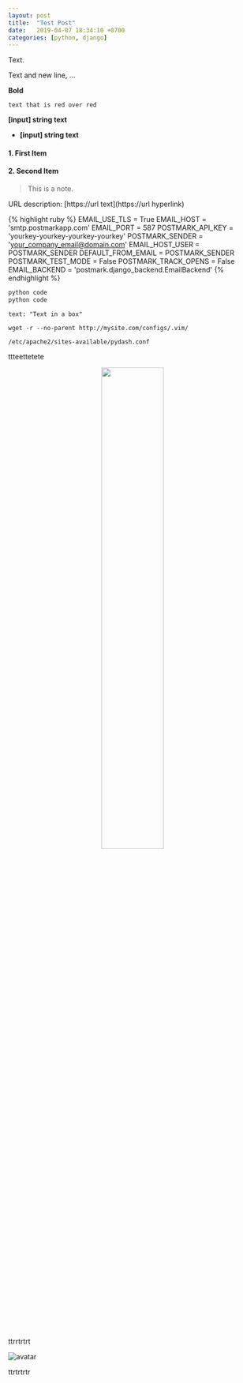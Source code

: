 ```yaml
---
layout: post
title:  "Test Post"
date:   2019-04-07 18:34:10 +0700
categories: [python, django]
---
```


Text.

Text and new line, ...  

**Bold**  

`text that is red over red`  

**[input] string text**
* **[input] string text**

#### 1. First Item
#### **2. Second Item**

> This is a note.

URL description: [https://url text](https://url hyperlink)

{% highlight ruby %}
EMAIL_USE_TLS        = True
EMAIL_HOST           = 'smtp.postmarkapp.com'
EMAIL_PORT           = 587
POSTMARK_API_KEY     = 'yourkey-yourkey-yourkey-yourkey'
POSTMARK_SENDER      = 'your_company_email@domain.com'
EMAIL_HOST_USER      = POSTMARK_SENDER
DEFAULT_FROM_EMAIL   = POSTMARK_SENDER
POSTMARK_TEST_MODE   = False
POSTMARK_TRACK_OPENS = False
EMAIL_BACKEND        = 'postmark.django_backend.EmailBackend'
{% endhighlight %}

```python
python code
python code
```
```
text: "Text in a box"
```

```
wget -r --no-parent http://mysite.com/configs/.vim/
```

```shell
/etc/apache2/sites-available/pydash.conf
```
ttteettetete

<p style="text-align:center;"><img src="/static/img/avatar.jpg" alt="" style="width: 50%; height: 50%"></p>

ttrrtrtrt

![avatar](/static/img/avatar.jpg)

ttrtrtrtr
